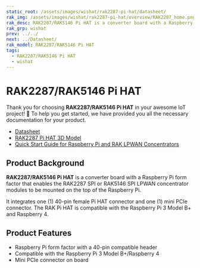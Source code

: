```yaml
---
static_root: /assets/images/wishat/rak2287-pi-hat/datasheet/
rak_img: /assets/images/wishat/rak2287-pi-hat/overview/RAK2287_home.png
rak_desc: RAK2287/RАК5146 Pi HAT is a converter board with a Raspberry Pi form factor that enables the RAK2287 SPI or RAK5146 SPI LPWAN concentrator modules to be mounted on the top of the Raspberry Pi.
rak_grp: wishat
prev: ../../
next: ../Datasheet/
rak_model: RAK2287/RAK5146 Pi HAT
tags:
  - RAK2287/RAK5146 Pi HAT
  - wishat
---
```


# RAK2287/RAK5146 Pi HAT
Thank you for choosing **RAK2287/RAK5146 Pi HAT** in your awesome IoT project! 🎉 To help you get started, we have provided you all the necessary documentation for your product.

* [Datasheet](../Datasheet/)
* [RAK2287 Pi HAT 3D Model](https://downloads.rakwireless.com/3D_File/WisHat/PWB-RAK2287_PI_HAT.stp)
* [Quick Start Guide for Raspberry Pi and RAK LPWAN Concentrators](https://docs.rakwireless.com/Knowledge-Hub/Learn/Raspberry-Pi-and-RAK-LPWAN-Concentrators/)



## Product Background

**RAK2287/RАК5146 Pi HAT** is a converter board with a Raspberry Pi form factor that enables the RAK2287 SPI or RAK5146 SPI LPWAN concentrator modules to be mounted on the top of the Raspberry Pi.

It integrates one (1) 40-pin female Pi HAT connector and one (1) mini PCIe connector. The RAK Pi HAT is compatible with the Raspberry Pi 3 Model B+ and Raspberry 4.

## Product Features

- Raspberry Pi form factor with a 40-pin compatible header
- Compatible with the Raspberry Pi 3 Model B+/Raspberry 4
- Mini PCIe connector on board
